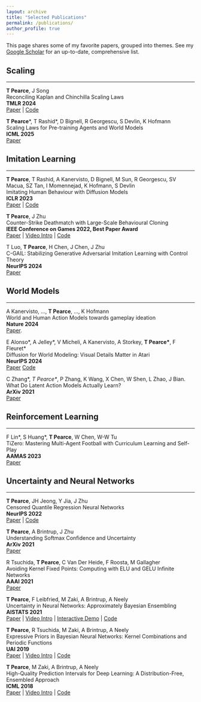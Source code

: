 ```yaml
---
layout: archive
title: "Selected Publications"
permalink: /publications/
author_profile: true
---
```


This page shares some of my favorite papers, grouped into themes. See my [Google Scholar](https://scholar.google.co.uk/citations?hl=en&user=09k1kdQAAAAJ&view_op=list_works&sortby=pubdate) for an up-to-date, comprehensive list.  


## Scaling ##

----
__T Pearce__, J Song  
Reconciling Kaplan and Chinchilla Scaling Laws  
__TMLR 2024__  
[Paper](https://arxiv.org/abs/2406.12907) | [Code](https://github.com/TeaPearce/Reconciling_Kaplan_Chinchilla_Scaling_Laws)

__T Pearce__\*, T Rashid\*, D Bignell, R Georgescu, S Devlin, K Hofmann  
Scaling Laws for Pre-training Agents and World Models  
__ICML 2025__  
[Paper](https://arxiv.org/abs/2411.04434)


## Imitation Learning ##

----
__T Pearce__, T Rashid, A Kanervisto, D Bignell, M Sun, R Georgescu, SV Macua, SZ Tan, I Momennejad, K Hofmann, S Devlin  
Imitating Human Behaviour with Diffusion Models  
__ICLR 2023__  
[Paper](https://arxiv.org/abs/2301.10677) | [Code](https://github.com/microsoft/Imitating-Human-Behaviour-w-Diffusion)

__T Pearce__, J Zhu  
Counter-Strike Deathmatch with Large-Scale Behavioural Cloning  
__IEEE Conference on Games 2022, Best Paper Award__  
[Paper](https://arxiv.org/abs/2104.04258) | [Video Intro](https://youtu.be/rnz3lmfSHv0) | [Code](https://github.com/TeaPearce/Counter-Strike_Behavioural_Cloning)

T Luo, __T Pearce__, H Chen, J Chen, J Zhu  
C-GAIL: Stabilizing Generative Adversarial Imitation Learning with Control Theory  
__NeurIPS 2024__   
[Paper](https://arxiv.org/abs/2402.16349)  


## World Models ##

----

A Kanervisto, ..., __T Pearce__, ..., K Hofmann  
World and Human Action Models towards gameplay ideation  
__Nature 2024__   
[Paper](https://www.nature.com/articles/s41586-025-08600-3). 

E Alonso\*, A Jelley\*, V Micheli, A Kanervisto, A Storkey, __T Pearce\*__, F Fleuret\*  
Diffusion for World Modeling: Visual Details Matter in Atari  
__NeurIPS 2024__   
[Paper](https://arxiv.org/abs/2405.12399) [Code](https://github.com/eloialonso/diamond)  

C Zhang\*, _T Pearce\*_, P Zhang, K Wang, X Chen, W Shen, L Zhao, J Bian. 
What Do Latent Action Models Actually Learn?  
__ArXiv 2021__  
[Paper](https://arxiv.org/abs/2506.15691)  


## Reinforcement Learning ##

----
F Lin\*, S Huang\*, __T Pearce__, W Chen, W-W Tu  
TiZero: Mastering Multi-Agent Football with Curriculum Learning and Self-Play  
__AAMAS 2023__  
[Paper](https://arxiv.org/abs/2302.07515)


## Uncertainty and Neural Networks ##

----
__T Pearce__, JH Jeong, Y Jia, J Zhu  
Censored Quantile Regression Neural Networks  
__NeurIPS 2022__  
[Paper](https://arxiv.org/abs/2205.13496)  | [Code](https://github.com/TeaPearce/Censored_Quantile_Regression_NN)

__T Pearce__, A Brintrup, J Zhu  
Understanding Softmax Confidence and Uncertainty   
__ArXiv 2021__  
[Paper](https://arxiv.org/abs/2106.04972) 

R Tsuchida, __T Pearce__, C Van Der Heide, F Roosta, M Gallagher  
Avoiding Kernel Fixed Points: Computing with ELU and GELU Infinite Networks  
__AAAI 2021__  
[Paper](https://arxiv.org/abs/2002.08517)  

__T Pearce__, F Leibfried, M Zaki, A Brintrup, A Neely  
Uncertainty in Neural Networks: Approximately Bayesian Ensembling  
__AISTATS 2021__  
[Paper](https://arxiv.org/abs/1810.05546) | [Video Intro](https://youtu.be/eBKqvgecRjc) | [Interactive Demo](https://teapearce.github.io/portfolio/)  | [Code](https://github.com/TeaPearce/Bayesian_NN_Ensembles)

__T Pearce__, R Tsuchida, M Zaki, A Brintrup, A Neely  
Expressive Priors in Bayesian Neural Networks: Kernel Combinations and Periodic Functions  
__UAI 2019__  
[Paper](https://arxiv.org/abs/1905.06076) | [Video Intro](https://youtu.be/D5pfY12BuyA)  | [Code](https://github.com/TeaPearce/Expressive_Priors_in_BNNs)

__T Pearce__, M Zaki, A Brintrup, A Neely  
High-Quality Prediction Intervals for Deep Learning: A Distribution-Free, Ensembled Approach   
__ICML 2018__  
[Paper](https://arxiv.org/abs/1802.07167) | [Video Intro](https://crossminds.ai/video/high-quality-prediction-intervals-for-deep-learning-a-distribution-free-ensembled-approach-6064c11294c854625bdac99b/)  | [Code](https://github.com/TeaPearce/Deep_Learning_Prediction_Intervals)

